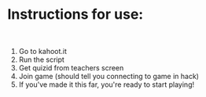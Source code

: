 <h1>Instructions for use:</h1><br>
<ol>
<li>Go to kahoot.it</li>
<li>Run the script</li>
<li>Get quizid from teachers screen</li>
<li>Join game (should tell you connecting to game in hack)</li>
<li>If you've made it this far, you're ready to start playing!</li>
</ol>
